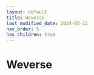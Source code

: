 ```yaml
---
layout: default
title: Weverse
last_modified_date: 2024-05-12
nav_order: 5
has_children: true
---
```


# Weverse
